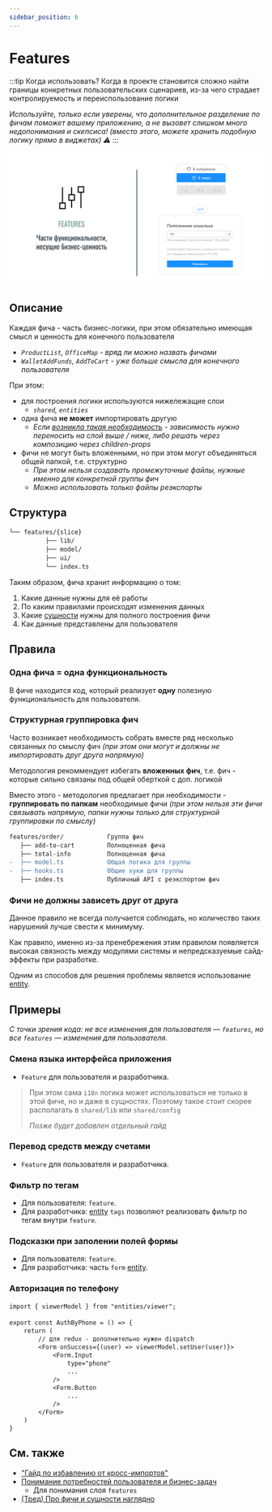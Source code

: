 ```yaml
---
sidebar_position: 6
---
```


# Features

:::tip Когда использовать?
Когда в проекте становится сложно найти границы конкретных пользовательских сценариев, из-за чего страдает контролируемость и переиспользование логики

*Используйте, только если уверены, что дополнительное разделение по фичам поможет вашему приложению, а не вызовет слишком много недопонимания и скепсиса! (вместо этого, можете хранить подобную логику прямо в виджетах) ⚠️*
:::

![features-themed-bordered](/img/layers/features.png)

## Описание

Каждая фича - часть бизнес-логики, при этом обязательно имеющая смысл и ценность для конечного пользователя

- *`ProductList`, `OfficeMap` - вряд ли можно назвать фичами*
- *`WalletAddFunds`, `AddToCart` - уже больше смысла для конечного пользователя*

При этом:

- для построения логики используются нижележащие слои
  - *`shared`, `entities`*
- одна фича **не может** импортировать другую
  - *Если [возникла такая необходимость][refs-low-coupling] - зависимость нужно переносить на слой выше / ниже, либо решать через композицию через children-props*
- фичи не могут быть вложенными, но при этом могут объединяться общей папкой, т.е. структурно
  - *При этом нельзя создавать промежуточные файлы, нужные именно для конкретной группы фич*
  - *Можно использовать только файлы реэкспорты*

## Структура

```sh
└── features/{slice}
          ├── lib/
          ├── model/
          ├── ui/
          └── index.ts
```

Таким образом, фича хранит информацию о том:

1. Какие данные нужны для её работы
1. По каким правилами происходят изменения данных
1. Какие [сущности][refs-entity] нужны для полного построения фичи
1. Как данные представлены для пользователя

## Правила

### Одна фича = одна функциональность

В фиче находится код, который реализует **одну** полезную функциональность для пользователя.

### Структурная группировка фич

Часто возникает необходимость собрать вместе ряд несколько связанных по смыслу фич *(при этом они могут и должны не импортировать друг друга напрямую)*

Методология рекоммендует избегать **вложенных фич**, т.е. фич - которые сильно связаны под общей оберткой с доп. логикой

Вместо этого - методология предлагает при необходимости - **группировать по папкам** необходимые фичи *(при этом нельзя эти фичи связывать напрямую, папки нужны только для структурной группировки по смыслу)*

```diff
features/order/            Группа фич
   ├── add-to-cart         Полноценная фича
   ├── total-info          Полноценная фича
-  ├── model.ts            Общая логика для группы
-  ├── hooks.ts            Общие хуки для группы
   ├── index.ts            Публичный API с реэкспортом фич
```

### Фичи не должны зависеть друг от друга

Данное правило не всегда получается соблюдать, но количество таких нарушений лучше свести к минимуму.

Как правило, именно из-за пренебрежения этим правилом появляется высокая связность между модулями системы и непредсказуемые сайд-эффекты при разработке.

Одним из способов для решения проблемы является использование [entity][refs-entity].

## Примеры

*С точки зрения кода: не все изменения для пользователя — `features`, но все `features` — изменения для пользователя.*

### Смена языка интерфейса приложения

- `Feature` для пользователя и разработчика.

> При этом сама `i18n` логика может использоваться не только в этой фиче, но и даже в сущностях. Поэтому такое стоит скорее располагать в `shared/lib` или `shared/config`
>
> *Позже будет добавлен отдельный гайд*

### Перевод средств между счетами

- `Feature` для пользователя и разработчика.

### Фильтр по тегам

- Для пользователя: `feature`.
- Для разработчика: [entity][refs-entity] `tags` позволяют реализовать фильтр по тегам внутри `feature`.

### Подсказки при заполении полей формы

- Для пользователя: `feature`.
- Для разработчика: часть `form` [entity][refs-entity].

### Авторизация по телефону

```tsx title=features/auth/by-phone/ui.tsx
import { viewerModel } from "entities/viewer";

export const AuthByPhone = () => {
    return (
        // для redux - дополнительно нужен dispatch
        <Form onSuccess={(user) => viewerModel.setUser(user)}>
            <Form.Input 
                type="phone"
                ...
            />
            <Form.Button
                ...
            />
        </Form>
    )
}
```

## См. также

- ["Гайд по избавлению от кросс-импортов"](/docs/concepts/low-coupling)
- [Понимание потребностей пользователя и бизнес-задач](/docs/concepts/needs-driven)
  - Для понимания слоя `features`
- [(Тред) Про фичи и сущности наглядно](https://github.com/feature-sliced/documentation/discussions/23#discussioncomment-451017)

[refs-entity]: /docs/concepts/decomposition/reference/entities
[refs-low-coupling]: /docs/concepts/low-coupling

